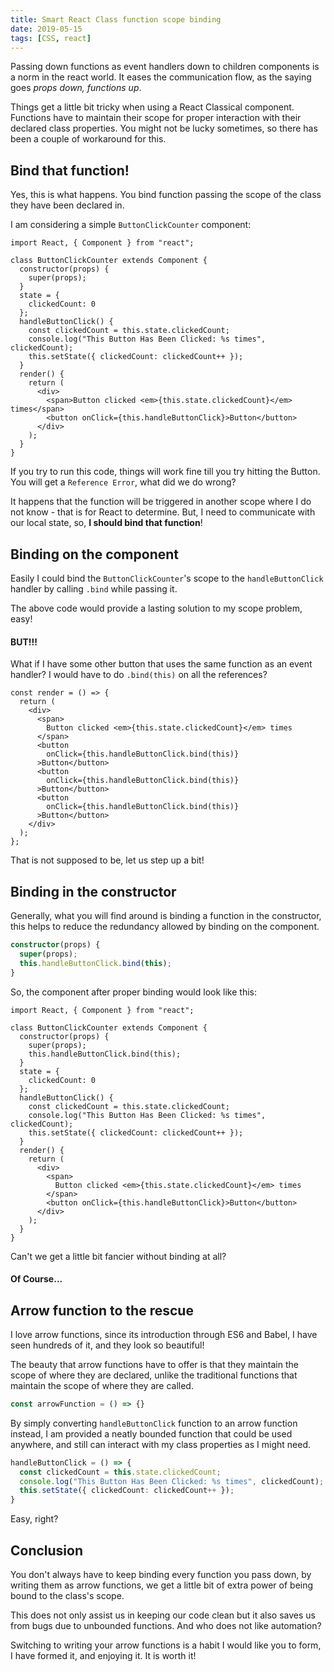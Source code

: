 ```yaml
---
title: Smart React Class function scope binding
date: 2019-05-15
tags: [CSS, react]
---
```


Passing down functions as event handlers down to children components is a norm in the react world. It eases the communication flow, as the saying goes _props down, functions up_.

Things get a little bit tricky when using a React Classical component. Functions have to maintain their scope for proper interaction with their declared class properties. You might not be lucky sometimes, so there has been a couple of workaround for this.

## Bind that function!

Yes, this is what happens. You bind function passing the scope of the class they have been declared in.

I am considering a simple `ButtonClickCounter` component:

```react
import React, { Component } from "react";

class ButtonClickCounter extends Component {
  constructor(props) {
    super(props);
  }
  state = {
    clickedCount: 0
  };
  handleButtonClick() {
    const clickedCount = this.state.clickedCount;
    console.log("This Button Has Been Clicked: %s times", clickedCount);
    this.setState({ clickedCount: clickedCount++ });
  }
  render() {
    return (
      <div>
        <span>Button clicked <em>{this.state.clickedCount}</em> times</span>
        <button onClick={this.handleButtonClick}>Button</button>
      </div>
    );
  }
}
```

If you try to run this code, things will work fine till you try hitting the Button. You will get a `Reference Error`, what did we do wrong?

It happens that the function will be triggered in another scope where I do not know - that is for React to determine. But, I need to communicate with our local state, so, **I should bind that function**!

## Binding on the component

Easily I could bind the `ButtonClickCounter`'s scope to the `handleButtonClick` handler by calling `.bind` while passing it.

The above code would provide a lasting solution to my scope problem, easy!

#### BUT!!!

What if I have some other button that uses the same function as an event handler? I would have to do `.bind(this)` on all the references?

```react
const render = () => {
  return (
    <div>
      <span>
        Button clicked <em>{this.state.clickedCount}</em> times
      </span>
      <button 
        onClick={this.handleButtonClick.bind(this)}
      >Button</button>
      <button 
        onClick={this.handleButtonClick.bind(this)}
      >Button</button>
      <button 
        onClick={this.handleButtonClick.bind(this)}
      >Button</button>
    </div>
  );
};
```

That is not supposed to be, let us step up a bit!

## Binding in the constructor

Generally, what you will find around is binding a function in the constructor, this helps to reduce the redundancy allowed by binding on the component.

```typescript
constructor(props) {
  super(props);
  this.handleButtonClick.bind(this);
}
```

So, the component after proper binding would look like this:

```react
import React, { Component } from "react";

class ButtonClickCounter extends Component {
  constructor(props) {
    super(props);
    this.handleButtonClick.bind(this);
  }
  state = {
    clickedCount: 0
  };
  handleButtonClick() {
    const clickedCount = this.state.clickedCount;
    console.log("This Button Has Been Clicked: %s times", clickedCount);
    this.setState({ clickedCount: clickedCount++ });
  }
  render() {
    return (
      <div>
        <span>
          Button clicked <em>{this.state.clickedCount}</em> times
        </span>
        <button onClick={this.handleButtonClick}>Button</button>
      </div>
    );
  }
}
```

Can't we get a little bit fancier without binding at all?

#### Of Course...

## Arrow function to the rescue

I love arrow functions, since its introduction through ES6 and Babel, I have seen hundreds of it, and they look so beautiful!

The beauty that arrow functions have to offer is that they maintain the scope of where they are declared, unlike the traditional functions that maintain the scope of where they are called.

```javascript
const arrowFunction = () => {}
```

By simply converting `handleButtonClick` function to an arrow function instead, I am provided a neatly bounded function that could be used anywhere, and still can interact with my class properties as I might need.

```typescript
handleButtonClick = () => {
  const clickedCount = this.state.clickedCount;
  console.log("This Button Has Been Clicked: %s times", clickedCount);
  this.setState({ clickedCount: clickedCount++ });
}
```

Easy, right?

## Conclusion

You don't always have to keep binding every function you pass down, by writing them as arrow functions, we get a little bit of extra power of being bound to the class's scope.

This does not only assist us in keeping our code clean but it also saves us from bugs due to unbounded functions. And who does not like automation?

Switching to writing your arrow functions is a habit I would like you to form, I have formed it, and enjoying it. It is worth it!